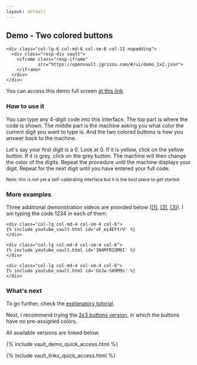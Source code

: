 ```yaml
---
layout: default
---
```


## Demo - Two colored buttons

<div class="container">
  <div class="row align-items-center justify-content-center">

    <div class="col-lg-6 col-md-6 col-sm-6 col-12 nopadding">
      <div class="resp-div vault">
        <iframe class="resp-iframe"
                src="https://openvault.jgrizou.com/#/ui/demo_1x2.json">
        </iframe>
      </div>
    </div>

  </div>
</div>

You can access this demo full screen [at this link](https://openvault.jgrizou.com/#/ui/demo_1x2.json).

### How to use it

You can type any 4-digit code into this interface. The top part is where the code is shown. The middle part is the machine asking you what color the current digit you want to type is. And the two colored buttons is how you answer back to the machine.

Let's say your first digit is a 0. Look at 0. If it is yellow, click on the yellow button. If it is grey, click on the grey button. The machine will then change the color of the digits. Repeat the procedure until the machine displays your digit. Repeat for the next digit until you have entered your full code.

<p style="font-size: 0.75rem;">Note: this is not yet a self-calibrating interface but it is the best place to get started.</p>

### More examples

Three additional demonstration videos are provided below ([[1]](https://www.youtube.com/embed/vF_ei4EYtrU), [[2]](https://www.youtube.com/embed/1N4MfRIQM0I), [[3]](https://www.youtube.com/embed/GVJw-S89M9s)). I am typing the code 1234 in each of them.


<div class="container">
  <div class="row align-items-center justify-content-center">

    <div class="col-lg col-md-4 col-sm-4 col-6">
    {% include youtube_vault.html id='vF_ei4EYtrU' %}
    </div>

    <div class="col-lg col-md-4 col-sm-4 col-6">
    {% include youtube_vault.html id='1N4MfRIQM0I' %}
    </div>

    <div class="col-lg col-md-4 col-sm-4 col-6">
    {% include youtube_vault.html id='GVJw-S89M9s' %}
    </div>

  </div>
</div>

### What's next

To go further, check the [explanatory tutorial](../../tuto/1x2/).

Next, I recommend trying the [3x3 buttons version](../3x3/), in which the buttons have no pre-assigned colors.

All available versions are linked below.

{% include vault_demo_quick_access.html %}

{% include vault_links_quick_access.html %}
